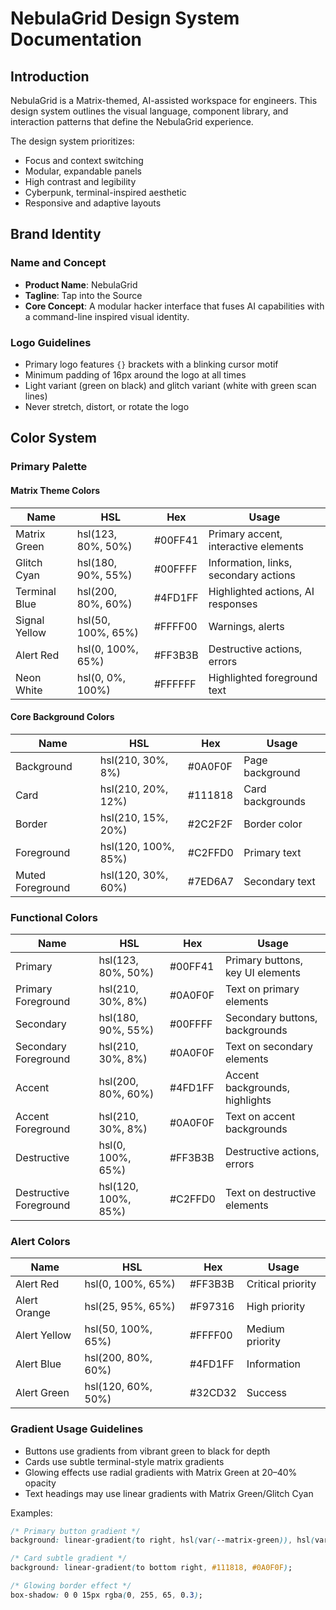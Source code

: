 # NebulaGrid Design System Documentation

## Introduction

NebulaGrid is a Matrix-themed, AI-assisted workspace for engineers. This design system outlines the visual language, component library, and interaction patterns that define the NebulaGrid experience.

The design system prioritizes:
- Focus and context switching
- Modular, expandable panels
- High contrast and legibility
- Cyberpunk, terminal-inspired aesthetic
- Responsive and adaptive layouts

## Brand Identity

### Name and Concept
- **Product Name**: NebulaGrid
- **Tagline**: Tap into the Source
- **Core Concept**: A modular hacker interface that fuses AI capabilities with a command-line inspired visual identity.

### Logo Guidelines
- Primary logo features `{}` brackets with a blinking cursor motif
- Minimum padding of 16px around the logo at all times
- Light variant (green on black) and glitch variant (white with green scan lines)
- Never stretch, distort, or rotate the logo

## Color System

### Primary Palette

#### Matrix Theme Colors
| Name | HSL | Hex | Usage |
|------|-----|-----|-------|
| Matrix Green | hsl(123, 80%, 50%) | #00FF41 | Primary accent, interactive elements |
| Glitch Cyan | hsl(180, 90%, 55%) | #00FFFF | Information, links, secondary actions |
| Terminal Blue | hsl(200, 80%, 60%) | #4FD1FF | Highlighted actions, AI responses |
| Signal Yellow | hsl(50, 100%, 65%) | #FFFF00 | Warnings, alerts |
| Alert Red | hsl(0, 100%, 65%) | #FF3B3B | Destructive actions, errors |
| Neon White | hsl(0, 0%, 100%) | #FFFFFF | Highlighted foreground text |

#### Core Background Colors
| Name | HSL | Hex | Usage |
|------|-----|-----|-------|
| Background | hsl(210, 30%, 8%) | #0A0F0F | Page background |
| Card | hsl(210, 20%, 12%) | #111818 | Card backgrounds |
| Border | hsl(210, 15%, 20%) | #2C2F2F | Border color |
| Foreground | hsl(120, 100%, 85%) | #C2FFD0 | Primary text |
| Muted Foreground | hsl(120, 30%, 60%) | #7ED6A7 | Secondary text |

### Functional Colors
| Name | HSL | Hex | Usage |
|------|-----|-----|-------|
| Primary | hsl(123, 80%, 50%) | #00FF41 | Primary buttons, key UI elements |
| Primary Foreground | hsl(210, 30%, 8%) | #0A0F0F | Text on primary elements |
| Secondary | hsl(180, 90%, 55%) | #00FFFF | Secondary buttons, backgrounds |
| Secondary Foreground | hsl(210, 30%, 8%) | #0A0F0F | Text on secondary elements |
| Accent | hsl(200, 80%, 60%) | #4FD1FF | Accent backgrounds, highlights |
| Accent Foreground | hsl(210, 30%, 8%) | #0A0F0F | Text on accent backgrounds |
| Destructive | hsl(0, 100%, 65%) | #FF3B3B | Destructive actions, errors |
| Destructive Foreground | hsl(120, 100%, 85%) | #C2FFD0 | Text on destructive elements |

### Alert Colors
| Name | HSL | Hex | Usage |
|------|-----|-----|-------|
| Alert Red | hsl(0, 100%, 65%) | #FF3B3B | Critical priority |
| Alert Orange | hsl(25, 95%, 65%) | #F97316 | High priority |
| Alert Yellow | hsl(50, 100%, 65%) | #FFFF00 | Medium priority |
| Alert Blue | hsl(200, 80%, 60%) | #4FD1FF | Information |
| Alert Green | hsl(120, 60%, 50%) | #32CD32 | Success |

### Gradient Usage Guidelines
- Buttons use gradients from vibrant green to black for depth
- Cards use subtle terminal-style matrix gradients
- Glowing effects use radial gradients with Matrix Green at 20–40% opacity
- Text headings may use linear gradients with Matrix Green/Glitch Cyan

Examples:
```css
/* Primary button gradient */
background: linear-gradient(to right, hsl(var(--matrix-green)), hsl(var(--matrix-green)/0.8));

/* Card subtle gradient */
background: linear-gradient(to bottom right, #111818, #0A0F0F);

/* Glowing border effect */
box-shadow: 0 0 15px rgba(0, 255, 65, 0.3);
